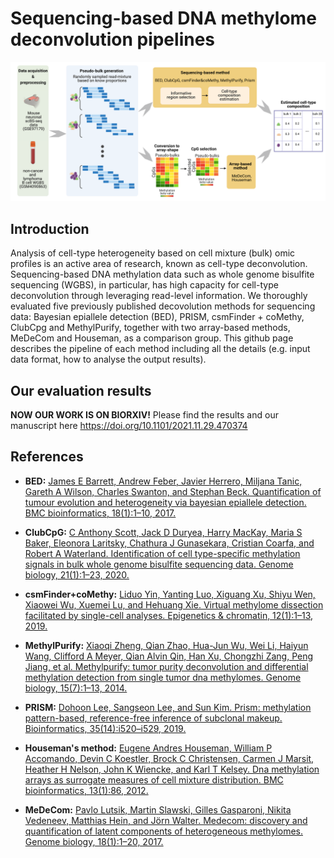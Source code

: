 # Sequencing-based DNA methylome deconvolution pipelines

![DeconvProcedure!](/figure/deconvolution_procedure.png "DeconvProcedure")


## Introduction 

Analysis of cell-type heterogeneity based on cell mixture (bulk) omic profiles is an active area of research, known as cell-type deconvolution. Sequencing-based DNA methylation data such as whole genome bisulfite sequencing (WGBS), in particular, has high capacity for cell-type deconvolution through leveraging read-level information. We thoroughly evaluated five previously published decovolution methods for sequencing data: Bayesian epiallele detection (BED), PRISM, csmFinder + coMethy, ClubCpg and MethylPurify, together with two array-based methods, MeDeCom and Houseman, as a comparison group. This github page describes the pipeline of each method including all the details (e.g. input data format, how to analyse the output results).

## Our evaluation results

**NOW OUR WORK IS ON BIORXIV!** Please find the results and our manuscript here [https://doi.org/10.1101/2021.11.29.470374
](https://doi.org/10.1101/2021.11.29.470374)



## References

- __BED:__ [James E Barrett, Andrew Feber, Javier Herrero, Miljana Tanic, Gareth A Wilson, Charles Swanton, and Stephan
Beck. Quantification of tumour evolution and heterogeneity via bayesian epiallele detection. BMC bioinformatics,
18(1):1–10, 2017.](https://doi.org/10.1186/s12859-017-1753-2)

- __ClubCpG:__ [C Anthony Scott, Jack D Duryea, Harry MacKay, Maria S Baker, Eleonora Laritsky, Chathura J Gunasekara,
Cristian Coarfa, and Robert A Waterland. Identification of cell type-specific methylation signals in bulk whole
genome bisulfite sequencing data. Genome biology, 21(1):1–23, 2020.](https://doi.org/10.1186/s13059-020-02065-5)

- __csmFinder+coMethy:__ [Liduo Yin, Yanting Luo, Xiguang Xu, Shiyu Wen, Xiaowei Wu, Xuemei Lu, and Hehuang Xie. Virtual methylome
dissection facilitated by single-cell analyses. Epigenetics & chromatin, 12(1):1–13, 2019.](https://doi.org/10.1186/s13072-019-0310-9)

- __MethylPurify:__ [Xiaoqi Zheng, Qian Zhao, Hua-Jun Wu, Wei Li, Haiyun Wang, Clifford A Meyer, Qian Alvin Qin, Han Xu,
Chongzhi Zang, Peng Jiang, et al. Methylpurify: tumor purity deconvolution and differential methylation detection
from single tumor dna methylomes. Genome biology, 15(7):1–13, 2014.](https://doi.org/10.1186/s13059-014-0419-x)

- __PRISM:__ [Dohoon Lee, Sangseon Lee, and Sun Kim. Prism: methylation pattern-based, reference-free inference of subclonal
makeup. Bioinformatics, 35(14):i520–i529, 2019.](https://doi.org/10.1186/s13059-014-0419-x)

- __Houseman's method:__ [Eugene Andres Houseman, William P Accomando, Devin C Koestler, Brock C Christensen, Carmen J Marsit,
Heather H Nelson, John K Wiencke, and Karl T Kelsey. Dna methylation arrays as surrogate measures of cell
mixture distribution. BMC bioinformatics, 13(1):86, 2012.](https://doi.org/10.1186/1471-2105-13-86)

- __MeDeCom:__ [Pavlo Lutsik, Martin Slawski, Gilles Gasparoni, Nikita Vedeneev, Matthias Hein, and Jörn Walter. Medecom:
discovery and quantification of latent components of heterogeneous methylomes. Genome biology, 18(1):1–20,
2017.](https://doi.org/10.1186/s13059-017-1182-6)
